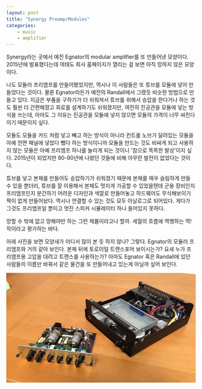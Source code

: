 ```yaml
---
layout: post
title: "Synergy Preamp/Modules"
categories:
    - music
    - amplifier
---
```


Synergy라는 곳에서 예전 Egnator의 modular amplifier를 또 만들어낸 모양이다. 2015년에 발표했다는데 여태도 회사 홈페이지가 열리는 걸 보면 아직 망하지 않은 모양이다. 

나도 모듈러 프리앰프를 만들어봤었지만, 역시나 이 사람들은 또 튜브를 모듈에 넣어 만들었다는 것이다. 물론 Egnator라든가 예전의 Randall에서 그랬듯 비슷한 방법으로 만들고 있다. 지금은 부품을 구하기가 더 쉬워져서 튜브를 위해서 승압을 한다거나 하는 것도 훨씬 더 간편해졌고 회로를 설계하기도 쉬워졌지만, 여전히 진공관을 모듈에 넣는 방식을 쓰는데, 아마도 그 이유는 진공관을 모듈에 넣지 않으면 모듈의 가격이 너무 싸진다이기 때문이지 싶다.

모듈도 모듈을 카드 처럼 넣고 빼고 하는 방식이 아니라 컨트롤 노브가 달려있는 모듈을 아예 전면 패널에 넣었다 뺐다 하는 방식이니까 모듈을 만드는 것도 비싸게 되고 사용하지 않는 모듈은 아예 프리앰프 하나를 놀리게 되는 것이니 '참으로 똑똑한 발상'이지 싶다. 2015년이 되었지만 80-90년에 나왔던 것들에 비해 아무런 발전이 없었다는 것이다.

튜브를 넣고 본체를 만들어도 승압하기가 쉬워졌기 때문에 본체를 매우 슬림하게 만들 수 있을 뿐더러, 튜브를 잘 이용해서 본체도 멋지게 가공할 수 있었을텐데 군용 장비인지 프리앰프인지 분간하기 어려운 디자인과 색깔로 만들어놓고 하드웨어도 무식해보이기 짝이 없게 만들어놨다. 역시나 연결할 수 있는 것도 모두 아날로그로 되어있다. 게다가 그것도 프리앰프일 뿐이고 멋진 스피커 시뮬레이터 하나 들어있지 못하다.

망할 수 밖에 없고 망해야만 하는 그런 제품이라고나 할까. 세월의 흐름에 역행하는 역!작이라고 평가하는 바다.

아래 사진을 보면 모양새가 어디서 많이 본 듯 하지 않나? 그렇다. Egnator의 모듈러 프리앰프와 거의 같아 보인다. 본체 뒤에 토로이덜 트랜스포머 보이시는가? 요새 누가 프리앰프용 고압을 대려고 트랜스를 사용하는가? 아마도 Egnator 혹은 Randall에 있던 사람들이 이름만 바꿔서 같은 물건을 또 만들어내고 있는게 아닐까 싶어 보인다. 

![Synergy Modular Preamp](/assets/images/synamp.jpg)